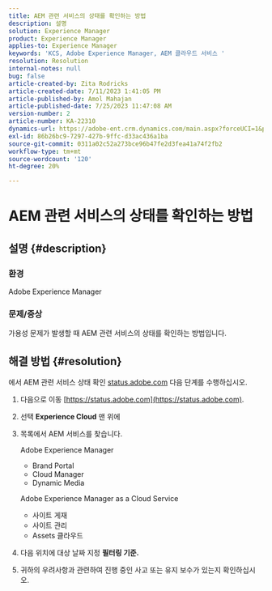 ```yaml
---
title: AEM 관련 서비스의 상태를 확인하는 방법
description: 설명
solution: Experience Manager
product: Experience Manager
applies-to: Experience Manager
keywords: 'KCS, Adobe Experience Manager, AEM 클라우드 서비스 '
resolution: Resolution
internal-notes: null
bug: false
article-created-by: Zita Rodricks
article-created-date: 7/11/2023 1:41:05 PM
article-published-by: Amol Mahajan
article-published-date: 7/25/2023 11:47:08 AM
version-number: 2
article-number: KA-22310
dynamics-url: https://adobe-ent.crm.dynamics.com/main.aspx?forceUCI=1&pagetype=entityrecord&etn=knowledgearticle&id=85864194-f01f-ee11-9cbe-6045bd006239
exl-id: 86b26bc9-7297-427b-9ffc-d33ac436a1ba
source-git-commit: 0311a02c52a273bce96b47fe2d3fea41a74f2fb2
workflow-type: tm+mt
source-wordcount: '120'
ht-degree: 20%

---
```


# AEM 관련 서비스의 상태를 확인하는 방법

## 설명 {#description}


### 환경

Adobe Experience Manager

### 문제/증상

가용성 문제가 발생할 때 AEM 관련 서비스의 상태를 확인하는 방법입니다.


## 해결 방법 {#resolution}


에서 AEM 관련 서비스 상태 확인 [status.adobe.com](https://status.adobe.com/) 다음 단계를 수행하십시오.

1. 다음으로 이동 [https://status.adobe.com](https://status.adobe.com).
2. 선택 <b>Experience Cloud</b> 맨 위에
3. 목록에서 AEM 서비스를 찾습니다.


   Adobe Experience Manager

   - Brand Portal
   - Cloud Manager
   - Dynamic Media



   Adobe Experience Manager as a Cloud Service

   - 사이트 게재
   - 사이트 관리
   - Assets 클라우드


4. 다음 위치에 대상 날짜 지정 <b>필터링 기준.</b>
5. 귀하의 우려사항과 관련하여 진행 중인 사고 또는 유지 보수가 있는지 확인하십시오.
